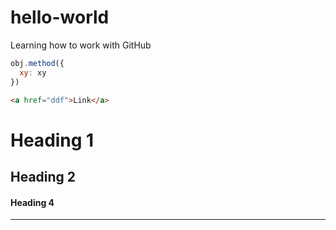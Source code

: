 # hello-world

Learning how to work with GitHub

```javascript
obj.method({
  xy: xy
})
```

```html
<a href="ddf">Link</a>
```

<h1>Heading 1</h1>
<h2>Heading 2</h2>
<h4>Heading 4</h4>
<hr>
